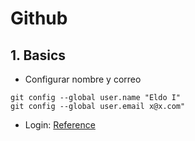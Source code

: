 # Github
## 1. Basics
- Configurar nombre y correo
```
git config --global user.name "Eldo I"
git config --global user.email x@x.com"
```
- Login: [Reference](https://docs.github.com/es/authentication/keeping-your-account-and-data-secure/creating-a-personal-access-token)
